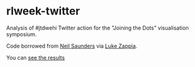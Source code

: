 # rlweek-twitter

Analysis of #jtdwehi Twitter action for the "Joining the Dots" visualisation
symposium.

Code borrowed from [Neil Saunders](https://github.com/neilfws) via [Luke Zappia](http://lazappi.id.au/joining-the-dots-twitter-analysis/).

You can [see the results](http://peterneish.github.com/vala-tweets)

